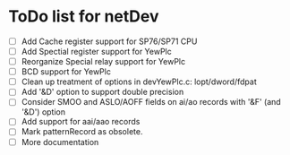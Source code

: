 ToDo list for netDev
====

- [ ] Add Cache register support for SP76/SP71 CPU
- [ ] Add Spectial register support for YewPlc
- [ ] Reorganize Special relay support for YewPlc
- [ ] BCD support for YewPlc
- [ ] Clean up treatment of options in devYewPlc.c: lopt/dword/fdpat
- [ ] Add '&D' option to support double precision
- [ ] Consider SMOO and ASLO/AOFF fields on ai/ao records with '&F' (and '&D') option
- [ ] Add support for aai/aao records
- [ ] Mark patternRecord as obsolete.
- [ ] More documentation
